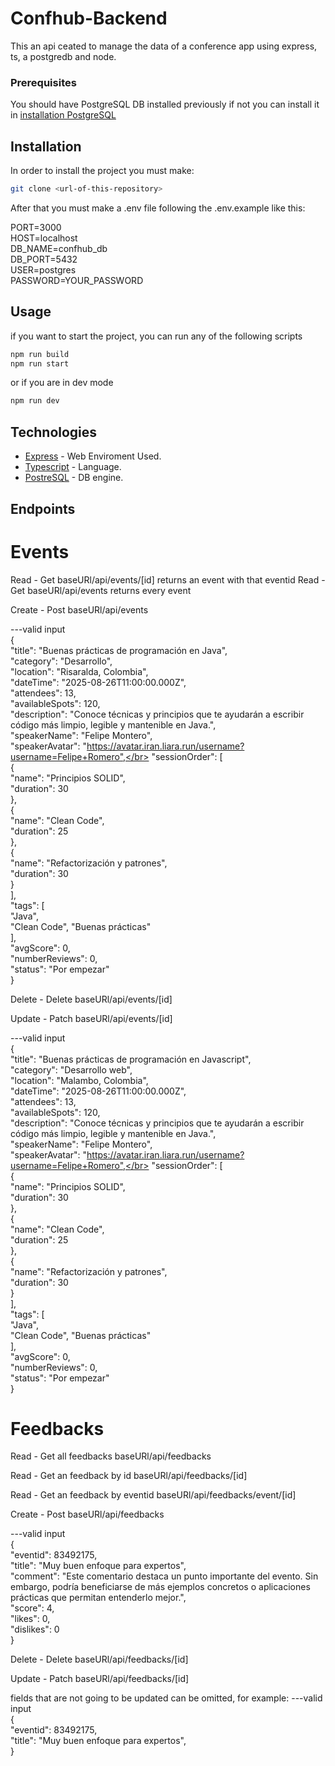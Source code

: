 # Confhub-Backend
This an api ceated to manage the data of a conference app using express, ts, a postgredb and node.

### Prerequisites

You should have PostgreSQL DB installed previously if not you can install it in 
[installation PostgreSQL](https://www-postgresql-org.translate.goog/download/?_x_tr_sl=en&_x_tr_tl=es&_x_tr_hl=es&_x_tr_pto=tc) 

## Installation

In order to install the project you must make:
```bash
git clone <url-of-this-repository>
```

After that you must make a .env file following the .env.example
like this: 

PORT=3000 </br>
HOST=localhost </br>
DB_NAME=confhub_db </br>
DB_PORT=5432 </br>
USER=postgres </br>
PASSWORD=YOUR_PASSWORD </br>

## Usage

if you want to start the project, you can run any of the following scripts

```bash
npm run build
npm run start
```
or if you are in dev mode 
```bash
npm run dev
```


## Technologies

* [Express](https://expressjs.com/es/) - Web Enviroment Used.
* [Typescript](https://www.typescriptlang.org) - Language.
* [PostreSQL](https://www-postgresql-org.translate.goog/?_x_tr_sl=en&_x_tr_tl=es&_x_tr_hl=es&_x_tr_pto=tc) - DB engine.



## Endpoints

# Events

Read - Get
baseURl/api/events/\[id] returns an event with that eventid 
Read - Get
baseURl/api/events returns every event 

Create - Post
baseURl/api/events

---valid input </br>
{ </br>
    "title": "Buenas prácticas de programación en Java",</br>
        "category": "Desarrollo",</br>
        "location": "Risaralda, Colombia",</br>
        "dateTime": "2025-08-26T11:00:00.000Z",</br>
        "attendees": 13,</br>
        "availableSpots": 120,</br>
        "description": "Conoce técnicas y principios que te ayudarán a escribir código más limpio, legible y mantenible en Java.",</br>
        "speakerName": "Felipe Montero",</br>
        "speakerAvatar": "https://avatar.iran.liara.run/username?username=Felipe+Romero",</br>
        "sessionOrder": \[</br>
            {</br>
                "name": "Principios SOLID",</br>
                "duration": 30</br>
            },</br>
            {</br>
                "name": "Clean Code",</br>
                "duration": 25</br>
            },</br>
            {</br>
                "name": "Refactorización y patrones",</br>
                "duration": 30</br>
            }</br>
        ],</br>
        "tags": \[</br>
            "Java",</br>
            "Clean Code",
            "Buenas prácticas"</br>
        ],</br>
        "avgScore": 0,</br>
        "numberReviews": 0,</br>
        "status": "Por empezar"</br>
}</br>

Delete - Delete
baseURl/api/events/\[id]

Update - Patch 
baseURl/api/events/\[id]

---valid input </br>
{ </br>
    "title": "Buenas prácticas de programación en Javascript",</br>
        "category": "Desarrollo web",</br>
        "location": "Malambo, Colombia",</br>
        "dateTime": "2025-08-26T11:00:00.000Z",</br>
        "attendees": 13,</br>
        "availableSpots": 120,</br>
        "description": "Conoce técnicas y principios que te ayudarán a escribir código más limpio, legible y mantenible en Java.",</br>
        "speakerName": "Felipe Montero",</br>
        "speakerAvatar": "https://avatar.iran.liara.run/username?username=Felipe+Romero",</br>
        "sessionOrder": \[</br>
            {</br>
                "name": "Principios SOLID",</br>
                "duration": 30</br>
            },</br>
            {</br>
                "name": "Clean Code",</br>
                "duration": 25</br>
            },</br>
            {</br>
                "name": "Refactorización y patrones",</br>
                "duration": 30</br>
            }</br>
        ],</br>
        "tags": \[</br>
            "Java",</br>
            "Clean Code",
            "Buenas prácticas"</br>
        ],</br>
        "avgScore": 0,</br>
        "numberReviews": 0,</br>
        "status": "Por empezar"</br>
}</br>

# Feedbacks

Read - Get all feedbacks
baseURl/api/feedbacks

Read - Get an feedback by id
baseURl/api/feedbacks/\[id]

Read - Get an feedback by eventid
baseURl/api/feedbacks/event/\[id]

Create - Post
baseURl/api/feedbacks

---valid input </br>
  {</br>
    "eventid": 83492175,</br>
    "title": "Muy buen enfoque para expertos",</br>
    "comment": "Este comentario destaca un punto importante del evento. Sin embargo, podría beneficiarse de más ejemplos concretos o aplicaciones prácticas que permitan entenderlo mejor.",</br>
    "score": 4,</br>
    "likes": 0,</br>
    "dislikes": 0</br>
  } </br>

Delete - Delete
baseURl/api/feedbacks/\[id]

Update - Patch 
baseURl/api/feedbacks/\[id]

fields that are not going to be updated can be omitted, for example: 
---valid input </br>
  {</br>
    "eventid": 83492175,</br>
    "title": "Muy buen enfoque para expertos",</br>
  } </br>
